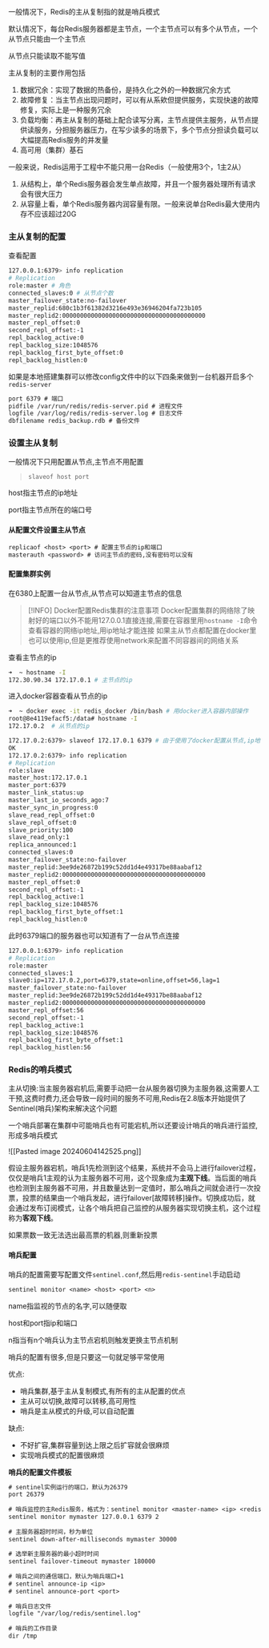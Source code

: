 一般情况下，Redis的主从复制指的就是哨兵模式

默认情况下，每台Redis服务器都是主节点，一个主节点可以有多个从节点，一个从节点只能由一个主节点

从节点只能读取不能写值

主从复制的主要作用包括

1. 数据冗余：实现了数据的热备份，是持久化之外的一种数据冗余方式
2. 故障修复：当主节点出现问题时，可以有从系欸但提供服务，实现快速的故障修复，实际上是一种服务冗余
3. 负载均衡：再主从复制的基础上配合读写分离，主节点提供主服务，从节点提供读服务，分担服务器压力，在写少读多的场景下，多个节点分担读负载可以大幅提高Redis服务的并发量
4. 高可用（集群）基石

一般来说，Redis运用于工程中不能只用一台Redis（一般使用3个，1主2从）

1. 从结构上，单个Redis服务器会发生单点故障，并且一个服务器处理所有请求会有很大压力
2. 从容量上看，单个Redis服务器内润容量有限。一般来说单台Redis最大使用内存不应该超过20G

### 主从复制的配置

查看配置

```bash
127.0.0.1:6379> info replication
# Replication
role:master # 角色
connected_slaves:0 # 从节点个数
master_failover_state:no-failover
master_replid:680c1b3f61382d3216e493e36946204fa723b105
master_replid2:0000000000000000000000000000000000000000
master_repl_offset:0
second_repl_offset:-1
repl_backlog_active:0
repl_backlog_size:1048576
repl_backlog_first_byte_offset:0
repl_backlog_histlen:0
```

如果是本地搭建集群可以修改config文件中的以下四条来做到一台机器开启多个`redis-server`

```txt
port 6379 # 端口
pidfile /var/run/redis/redis-server.pid # 进程文件
logfile /var/log/redis/redis-server.log # 日志文件
dbfilename redis_backup.rdb # 备份文件
```

### 设置主从复制

一般情况下只用配置从节点,主节点不用配置

> `slaveof host port`

host指主节点的ip地址

port指主节点所在的端口号

#### 从配置文件设置主从节点

```txt
replicaof <host> <port> # 配置主节点的ip和端口
masterauth <password> # 访问主节点的密码,没有密码可以没有
```

#### 配置集群实例

在6380上配置一台从节点,从节点可以知道主节点的信息

>[!INFO] Docker配置Redis集群的注意事项
>Docker配置集群的网络除了映射好的端口以外不能用127.0.0.1直接连接,需要在容器里用`hostname -I`命令查看容器的网络ip地址,用ip地址才能连接
>如果主从节点都配置在docker里也可以使用ip,但是更推荐使用network来配置不同容器间的网络关系

查看主节点的ip

```bash
➜  ~ hostname -I 
172.30.90.34 172.17.0.1 # 主节点的ip
```

进入docker容器查看从节点的ip

```bash
➜  ~ docker exec -it redis_docker /bin/bash # 用docker进入容器内部操作
root@8e4119efacf5:/data# hostname -I  
172.17.0.2  # 从节点的ip
```

```bash
172.17.0.2:6379> slaveof 172.17.0.1 6379 # 由于使用了docker配置从节点,ip地址需要换成主节点的hostname -I里的ip
OK
172.17.0.2:6379> info replication
# Replication
role:slave
master_host:172.17.0.1
master_port:6379
master_link_status:up
master_last_io_seconds_ago:7
master_sync_in_progress:0
slave_read_repl_offset:0
slave_repl_offset:0
slave_priority:100
slave_read_only:1
replica_announced:1
connected_slaves:0
master_failover_state:no-failover
master_replid:3ee9de26872b199c52dd1d4e49317be88aabaf12
master_replid2:0000000000000000000000000000000000000000
master_repl_offset:0
second_repl_offset:-1
repl_backlog_active:1
repl_backlog_size:1048576
repl_backlog_first_byte_offset:1
repl_backlog_histlen:0
```

此时6379端口的服务器也可以知道有了一台从节点连接

```bash
127.0.0.1:6379> info replication
# Replication
role:master
connected_slaves:1
slave0:ip=172.17.0.2,port=6379,state=online,offset=56,lag=1
master_failover_state:no-failover
master_replid:3ee9de26872b199c52dd1d4e49317be88aabaf12
master_replid2:0000000000000000000000000000000000000000
master_repl_offset:56
second_repl_offset:-1
repl_backlog_active:1
repl_backlog_size:1048576
repl_backlog_first_byte_offset:1
repl_backlog_histlen:56
```

### Redis的哨兵模式

主从切换:当主服务器宕机后,需要手动把一台从服务器切换为主服务器,这需要人工干预,这费时费力,还会导致一段时间的服务不可用,Redis在2.8版本开始提供了Sentinel(哨兵)架构来解决这个问题

 一个哨兵部署在集群中可能哨兵也有可能宕机,所以还要设计哨兵的哨兵进行监控,形成多哨兵模式

![[Pasted image 20240604142525.png]]

假设主服务器宕机，哨兵1先检测到这个结果，系统并不会马上进行failover过程，仅仅是哨兵1主观的认为主服务器不可用，这个现象成为**主观下线**。当后面的哨兵也检测到主服务器不可用，并且数量达到一定值时，那么哨兵之间就会进行一次投票，投票的结果由一个哨兵发起，进行failover[故障转移]操作。切换成功后，就会通过发布订阅模式，让各个哨兵把自己监控的从服务器实现切换主机，这个过程称为**客观下线**。

如果票数一致无法选出最高票的机器,则重新投票

#### 哨兵配置

哨兵的配置需要写配置文件`sentinel.conf`,然后用`redis-sentinel`手动启动

```txt
sentinel monitor <name> <host> <port> <n>
```

name指监视的节点的名字,可以随便取

host和port指ip和端口

n指当有n个哨兵认为主节点宕机则触发更换主节点机制

哨兵的配置有很多,但是只要这一句就足够平常使用

优点:

- 哨兵集群,基于主从复制模式,有所有的主从配置的优点
- 主从可以切换,故障可以转移,高可用性
- 哨兵是主从模式的升级,可以自动配置

缺点:

- 不好扩容,集群容量到达上限之后扩容就会很麻烦
- 实现哨兵模式的配置很麻烦

**哨兵的配置文件模板**

```txt
# sentinel实例运行的端口，默认为26379
port 26379
 
# 哨兵监控的主Redis服务，格式为：sentinel monitor <master-name> <ip> <redis-port> <quorum>
sentinel monitor mymaster 127.0.0.1 6379 2
 
# 主服务器超时时间，秒为单位
sentinel down-after-milliseconds mymaster 30000
 
# 选举新主服务器的最小超时时间
sentinel failover-timeout mymaster 180000
 
# 哨兵之间的通信端口，默认为哨兵端口+1
# sentinel announce-ip <ip>
# sentinel announce-port <port>
 
# 哨兵日志文件
logfile "/var/log/redis/sentinel.log"
 
# 哨兵的工作目录
dir /tmp
```
